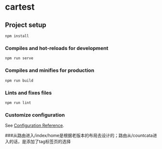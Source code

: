 # cartest

## Project setup
```
npm install
```

### Compiles and hot-reloads for development
```
npm run serve
```

### Compiles and minifies for production
```
npm run build
```

### Lints and fixes files
```
npm run lint
```

### Customize configuration
See [Configuration Reference](https://cli.vuejs.org/config/).



###从路由进入/index/home是根据老版本的布局去设计的；路由从/countcata进入的话，是添加了tag标签页的选择